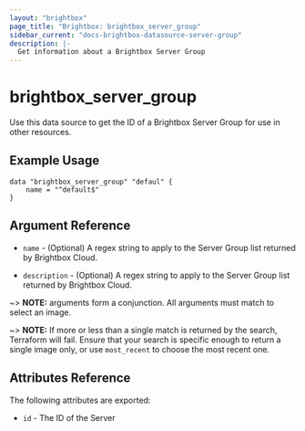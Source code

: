 ```yaml
---
layout: "brightbox"
page_title: "Brightbox: brightbox_server_group"
sidebar_current: "docs-brightbox-datasource-server-group"
description: |-
  Get information about a Brightbox Server Group
---
```


# brightbox\_server\_group

Use this data source to get the ID of a Brightbox Server Group for use in other
resources.

## Example Usage

```hcl
data "brightbox_server_group" "defaul" {
	name = "^default$"
}
```

## Argument Reference

* `name` - (Optional) A regex string to apply to the Server Group list returned
by Brightbox Cloud.

* `description` - (Optional) A regex string to apply to the Server Group list
returned by Brightbox Cloud.

~> **NOTE:** arguments form a conjunction. All arguments must match to
select an image.

~> **NOTE:** If more or less than a single match is returned by the
search, Terraform will fail. Ensure that your search is specific enough
to return a single image only, or use `most_recent` to choose the most
recent one.

## Attributes Reference

The following attributes are exported:

* `id` - The ID of the Server

